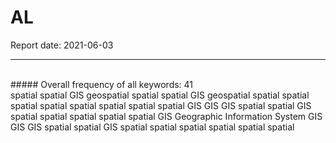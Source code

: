 <h1>AL</h1>Report date: 2021-06-03<br><hr><br>##### Overall frequency of all keywords: 41<br> spatial   spatial  GIS  geospatial   spatial   spatial  GIS  geospatial   spatial   spatial   spatial   spatial   spatial   spatial   spatial   spatial  GIS  GIS  GIS   spatial   spatial  GIS   spatial   spatial   spatial   spatial   spatial  GIS  Geographic Information System  GIS  GIS  GIS   spatial   spatial  GIS   spatial   spatial   spatial   spatial   spatial   spatial  
